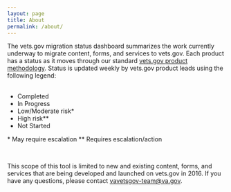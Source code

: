 ```yaml
---
layout: page
title: About
permalink: /about/
---
```


The vets.gov migration status dashboard summarizes the work currently underway to migrate content, forms, and services to vets.gov. Each product has a status as it moves through our standard <a href="https://www.vets.gov/playbook/product-methodology/">vets.gov product methodology</a>. Status is updated weekly by vets.gov product leads using the following legend:
<br><br>
<ul class="legend">
    <li><span class="status complete"></span> Completed</li>
    <li><span class="status in-progress"></span> In Progress </li>
    <li><span class="status low-risk"></span> Low/Moderate risk*</li>
    <li><span class="status high-risk"></span> High risk** </li>
    <li><span class="status not-started"></span> Not Started</li>
</ul>

<p class="note">* May require escalation ** Requires escalation/action</p>
<br>

This scope of this tool is limited to new and existing content, forms, and services that are being developed and launched on vets.gov in 2016.  If you have any questions, please contact vavetsgov-team@va.gov.